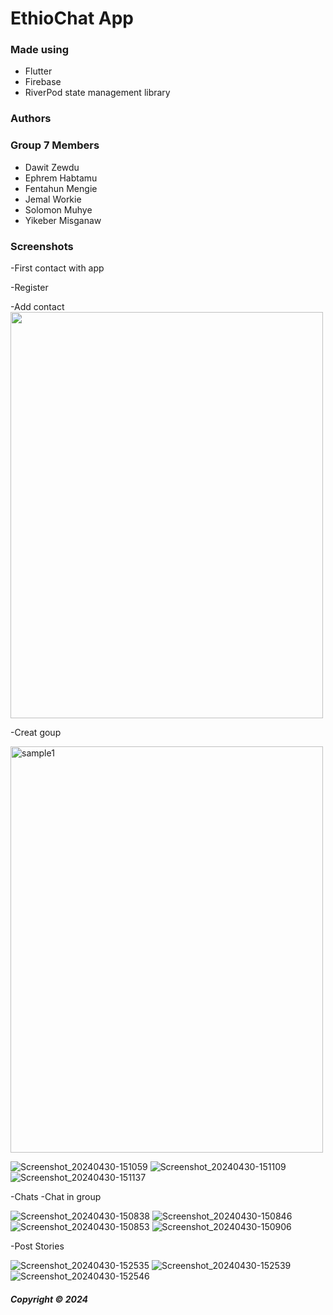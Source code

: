 # EthioChat App

### Made using

- Flutter
- Firebase
- RiverPod state management library

### Authors

### Group 7 Members

- Dawit Zewdu
- Ephrem Habtamu
- Fentahun Mengie
- Jemal Workie
- Solomon Muhye
- Yikeber Misganaw
### Screenshots

-First contact with app

-Register

-Add contact
<img src="https://github.com/Bit-SWE-4th-G7/EthioChat-App/assets/109926026/84dc0433-d38f-4fe8-8064-04f9ad64fbd4" width="500" height="650" />

-Creat goup


<img src="https://github.com/Bit-SWE-4th-G7/EthioChat-App/assets/109926026/c7ed4a79-7721-4f73-b22c-f4260f196878" alt="sample1" width="500" height="650"/>

![Screenshot_20240430-151059](https://github.com/Bit-SWE-4th-G7/EthioChat-App/assets/109926026/0cdaf2e3-e259-4655-aa58-3ed29300ead9)
![Screenshot_20240430-151109](https://github.com/Bit-SWE-4th-G7/EthioChat-App/assets/109926026/2dccbe7c-7578-45a4-b688-7a7302eb4c6a)
![Screenshot_20240430-151137](https://github.com/Bit-SWE-4th-G7/EthioChat-App/assets/109926026/7aa9cdcb-cc5b-4cd3-8f32-2d8567344208)

-Chats 
-Chat in group


![Screenshot_20240430-150838](https://github.com/Bit-SWE-4th-G7/EthioChat-App/assets/109926026/04ae42bc-a10c-4a59-bc33-cb5e2a4ca3b8)
![Screenshot_20240430-150846](https://github.com/Bit-SWE-4th-G7/EthioChat-App/assets/109926026/953b3dce-b39f-4a12-bcf1-a2db4f30d86c)
![Screenshot_20240430-150853](https://github.com/Bit-SWE-4th-G7/EthioChat-App/assets/109926026/1bb49fb4-e0d4-42af-bb7b-f9e538ea8073)
![Screenshot_20240430-150906](https://github.com/Bit-SWE-4th-G7/EthioChat-App/assets/109926026/2df5abbd-5734-4447-84b0-647480d52a34)



-Post Stories

![Screenshot_20240430-152535](https://github.com/Bit-SWE-4th-G7/EthioChat-App/assets/109926026/ff750a93-4862-4dc0-ab34-a4f8540734a5)
![Screenshot_20240430-152539](https://github.com/Bit-SWE-4th-G7/EthioChat-App/assets/109926026/4e50418c-8054-4aa9-a22e-e1cf56fd308b)
![Screenshot_20240430-152546](https://github.com/Bit-SWE-4th-G7/EthioChat-App/assets/109926026/093754bd-2d7b-4aaf-ab6a-75babe4d1d25)

##### Copyright &copy; 2024
